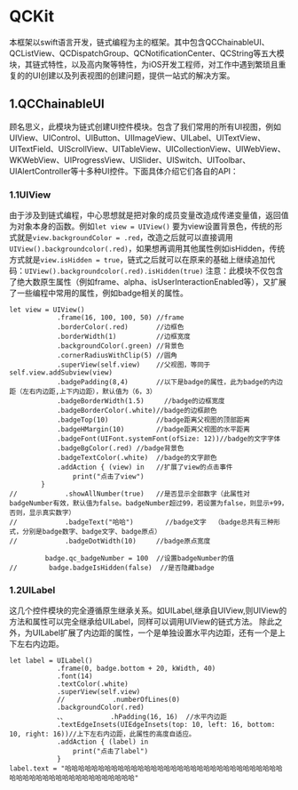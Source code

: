 # QCKit
本框架以swift语言开发，链式编程为主的框架。其中包含QCChainableUI、QCListView、QCDispatchGroup、QCNotificationCenter、QCString等五大模块，其链式特性，以及高内聚等特性，为iOS开发工程师，对工作中遇到繁琐且重复的的UI创建以及列表视图的创建问题，提供一站式的解决方案。

## 1.QCChainableUI
顾名思义，此模块为链式创建UI控件模块。包含了我们常用的所有UI视图，例如UIView、UIControl、UIButton、UIImageView、UILabel、UITextView、UITextField、UIScrollView、UITableView、UICollectionView、UIWebView、WKWebView、UIProgressView、UISlider、UISwitch、UIToolbar、UIAlertController等十多种UI控件。下面具体介绍它们各自的API：

### 1.1UIView
由于涉及到链式编程，中心思想就是把对象的成员变量改造成传递变量值，返回值为对象本身的函数。例如`let view = UIView()` 要为view设置背景色，传统的形式就是`view.backgroundColor = .red`，改造之后就可以直接调用`UIView().backgroundcolor(.red)`，如果想再调用其他属性例如isHidden，传统方式就是`view.isHidden = true`，链式之后就可以在原来的基础上继续追加代码：`UIView().backgroundcolor(.red).isHidden(true)`
注意：此模块不仅包含了绝大数原生属性（例如frame、alpha、isUserInteractionEnabled等），又扩展了一些编程中常用的属性，例如badge相关的属性。
```
let view = UIView()
            .frame(16, 100, 100, 50) //frame
            .borderColor(.red)       //边框色
            .borderWidth(1)          //边框宽度
            .backgroundColor(.green) //背景色
            .cornerRadiusWithClip(5) //圆角
            .superView(self.view)    //父视图，等同于self.view.addSubview(view)
            .badgePadding(8,4)       //以下是badge的属性，此为badge的内边距（左右内边距,上下内边距），默认值为（6，3）
            .badgeBorderWidth(1.5)     //badge的边框宽度 
            .badgeBorderColor(.white)//badge的边框颜色 
            .badgeTop(10)            //badge距离父视图的顶部距离
            .badgeHMargin(10)        //badge距离父视图的水平距离
            .badgeFont(UIFont.systemFont(ofSize: 12))//badge的文字字体
            .badgeBgColor(.red) //badge背景色
            .badgeTextColor(.white)  //badge的文字颜色
            .addAction { (view) in   //扩展了view的点击事件
                print("点击了view")
        }
//            .showAllNumber(true)   //是否显示全部数字（此属性对badgeNumber有效，默认值为false。badgeNumber超过99，若设置为false，则显示+99，否则，显示真实数字）
//            .badgeText("哈哈")        //badge文字  （badge总共有三种形式，分别是badge数字、badge文字、badge原点）
//            .badgeDotWidth(10)     //badge原点宽度

         badge.qc_badgeNumber = 100  //设置badgeNumber的值
//        badge.badgeIsHidden(false)  //是否隐藏badge
```

### 1.2UILabel
这几个控件模块的完全遵循原生继承关系。如UILabel,继承自UIView,则UIView的方法和属性可以完全继承给UILabel，同样可以调用UIView的链式方法。
除此之外，为UILabel扩展了内边距的属性，一个是单独设置水平内边距，还有一个是上下左右内边距。
```
let label = UILabel()
            .frame(0, badge.bottom + 20, kWidth, 40)
            .font(14)
            .textColor(.white)
            .superView(self.view)
            //            .numberOfLines(0)
            .backgroundColor(.red)
            、、           .hPadding(16, 16)  //水平内边距
            .textEdgeInsets(UIEdgeInsets(top: 10, left: 16, bottom: 10, right: 16))//上下左右内边距，此属性的高度自适应。
            .addAction { (label) in
                print("点击了label")
            }
label.text = "哈哈哈哈哈哈哈哈哈哈哈哈哈哈哈哈哈哈哈哈哈哈哈哈哈哈哈哈哈哈哈哈哈哈哈哈哈哈哈哈哈哈哈哈哈哈哈哈哈哈哈哈"
```    
       





